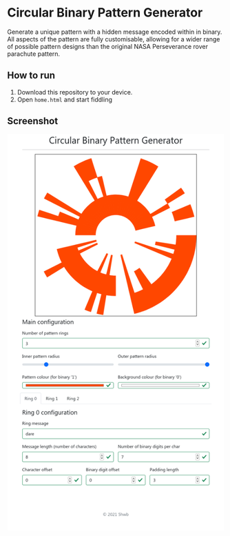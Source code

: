 # Circular Binary Pattern Generator

Generate a unique pattern with a hidden message encoded within in binary. All aspects of the pattern are fully customisable, allowing for a wider range of possible pattern designs than the original NASA Perseverance rover parachute pattern.

## How to run

1. Download this repository to your device.
2. Open `home.html` and start fiddling

## Screenshot

![](screenshot.png)
